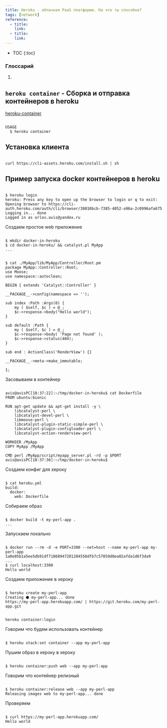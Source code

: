 ```yaml
---
title: Heroku - облачная PaaS платформа. На что ты способна?
tags: [network]
reference:
  - title: 
    link: 
  - title: 
    link:
---
```


* TOC 
{:toc}

### Глоссарий

<ol>
    <li><b></b></li>
</ol>

## `heroku container` - Сборка и отправка контейнеров в heroku

<a href="https://devcenter.heroku.com/articles/heroku-cli-commands#heroku-container">heroku-container</a>

<pre><code class="shell">
USAGE
  $ heroku container
</code></pre>


## Установка клиента

<pre><code class="shell">
curl https://cli-assets.heroku.com/install.sh | sh
</code></pre>

## Пример запуска docker контейнеров в heroku

<pre><code class="shell">
$ heroku login
heroku: Press any key to open up the browser to login or q to exit: 
Opening browser to https://cli-auth.heroku.com/auth/cli/browser/38010bcb-7385-4052-a96a-2c0996afa675
Logging in... done
Logged in as orlov.avis@yandex.ru
</code></pre>

Создаем простое web приложение
<pre><code class="shell">
$ mkdir docker-in-heroku
$ cd docker-in-heroku/ && catalyst.pl MyApp
...
</code></pre>

<pre><code class="perl">
$ cat ./MyApp/lib/MyApp/Controller/Root.pm
package MyApp::Controller::Root;
use Moose;
use namespace::autoclean;

BEGIN { extends 'Catalyst::Controller' }

__PACKAGE__->config(namespace => '');

sub index :Path :Args(0) {
    my ( $self, $c ) = @_;
    $c->response->body("Hello world");
}

sub default :Path {
    my ( $self, $c ) = @_;
    $c->response->body( 'Page not found' );
    $c->response->status(404);
}

sub end : ActionClass('RenderView') {}

__PACKAGE__->meta->make_immutable;

1;
</code></pre>

Засовываем в контейнер
<pre><code class="shell">
avis@avisPC[18:37:22]:~/tmp/docker-in-heroku$ cat Dockerfile
FROM ubuntu:bionic

RUN apt-get update && apt-get install -y \
    libcatalyst-perl \
    libcatalyst-devel-perl \
    libmoose-perl \
    libcatalyst-plugin-static-simple-perl \
    libcatalyst-plugin-configloader-perl \
    libcatalyst-action-renderview-perl

WORKDIR /MyApp
COPY MyApp /MyApp

CMD perl /MyApp/script/myapp_server.pl -rd -p $PORT
avis@avisPC[18:37:36]:~/tmp/docker-in-heroku$ 
</code></pre>

Создаем конфиг для хероку
<pre><code class="shell">
$ cat heroku.yml 
build:
  docker:
    web: Dockerfile
</code></pre>

Собираем образ
<pre><code class="shell">
$ docker build -t my-perl-app .
...
</code></pre>

Запускаем локально
<pre><code class="shell">
$ docker run --rm -d -e PORT=3300 --net=host --name my-perl-app my-perl-app
1a0e85b1a5ee5db91df71868947201284558dfb7c57859d8ea02afda1d6f3da9
...
$ curl localhost:3300
Hello world
</code></pre>

Создаем приложение в хероку
<pre><code class="shell">
$ heroku create my-perl-app
Creating ⬢ my-perl-app... done
https://my-perl-app.herokuapp.com/ | https://git.heroku.com/my-perl-app.git
</code></pre>

<pre><code class="shell">
heroku container:login
</code></pre>

Говорим что будем использовать контейнер
<pre><code class="shell">
$ heroku stack:set container --app my-perl-app
</code></pre>

Пушим образ в хероку в хероку
<pre><code class="shell">
$ heroku container:push web --app my-perl-app
</code></pre>

Говорим что контейнер релизный
<pre><code class="shell">
$ heroku container:release web --app my-perl-app
Releasing images web to my-perl-app... done
</code></pre>

Проверяем
<pre><code class="shell">
$ curl https://my-perl-app.herokuapp.com/
Hello world
</code></pre>

